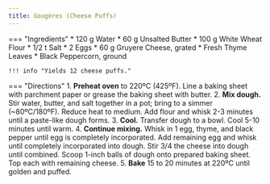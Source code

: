 ```yaml
---
title: Gougères (Cheese Puffs)
---
```

=== "Ingredients"
    * 120 g Water
    * 60 g Unsalted Butter
    * 100 g White Wheat Flour
    * 1/2 t Salt
    * 2 Eggs
    * 60 g Gruyere Cheese, grated
    * Fresh Thyme Leaves
    * Black Peppercorn, ground

    !!! info "Yields 12 cheese puffs."

=== "Directions"
    1. **Preheat oven** to 220ºC (425ºF). Line a baking sheet with parchment paper or grease the baking sheet with butter.
    2. **Mix dough.** Stir water, butter, and salt together in a pot; bring to a simmer (~80ºC/180ºF). Reduce heat to medium. Add flour and whisk 2-3 minutes until a paste-like dough forms.
    3. **Cool.** Transfer dough to a bowl. Cool 5-10 minutes until warm.
    4. **Continue mixing.** Whisk in 1 egg, thyme, and black pepper until egg is completely incorporated. Add remaining egg and whisk until completely incorporated into dough. Stir 3/4 the cheese into dough until combined. Scoop 1-inch balls of dough onto prepared baking sheet. Top each with remaining cheese.
    5. **Bake** 15 to 20 minutes at 220ºC until golden and puffed.

[^foodwishes]:
    Mitzewich, John.
    ["Black Pepper and Thyme Gougères – Just Call Me Puff Daddy."](https://foodwishes.blogspot.com/2009/10/black-pepper-and-thyme-gougeres-just.html)
    *Food Wishes.*
    8 October 2009.
[^allrecipes]:
    Mitzewich, John.
    ["Chef John's Party Cheese Puffs."](https://www.allrecipes.com/recipe/237641/chef-johns-party-cheese-puffs/)
    *Food Wishes.*
    6 May 2014.
